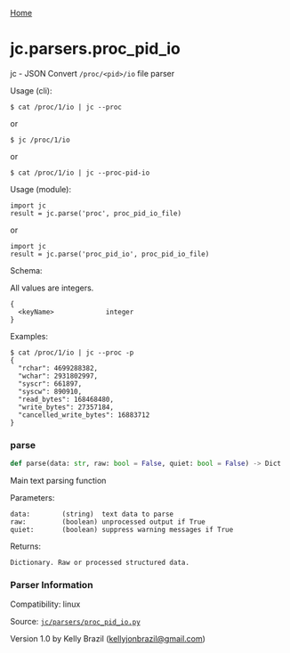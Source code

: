 [Home](https://kellyjonbrazil.github.io/jc/)
<a id="jc.parsers.proc_pid_io"></a>

# jc.parsers.proc\_pid\_io

jc - JSON Convert `/proc/<pid>/io` file parser

Usage (cli):

    $ cat /proc/1/io | jc --proc

or

    $ jc /proc/1/io

or

    $ cat /proc/1/io | jc --proc-pid-io

Usage (module):

    import jc
    result = jc.parse('proc', proc_pid_io_file)

or

    import jc
    result = jc.parse('proc_pid_io', proc_pid_io_file)

Schema:

All values are integers.

    {
      <keyName>             integer
    }

Examples:

    $ cat /proc/1/io | jc --proc -p
    {
      "rchar": 4699288382,
      "wchar": 2931802997,
      "syscr": 661897,
      "syscw": 890910,
      "read_bytes": 168468480,
      "write_bytes": 27357184,
      "cancelled_write_bytes": 16883712
    }

<a id="jc.parsers.proc_pid_io.parse"></a>

### parse

```python
def parse(data: str, raw: bool = False, quiet: bool = False) -> Dict
```

Main text parsing function

Parameters:

    data:        (string)  text data to parse
    raw:         (boolean) unprocessed output if True
    quiet:       (boolean) suppress warning messages if True

Returns:

    Dictionary. Raw or processed structured data.

### Parser Information
Compatibility:  linux

Source: [`jc/parsers/proc_pid_io.py`](https://github.com/kellyjonbrazil/jc/blob/master/jc/parsers/proc_pid_io.py)

Version 1.0 by Kelly Brazil (kellyjonbrazil@gmail.com)
